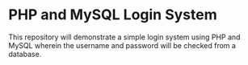 # PHP and MySQL Login System

This repository will demonstrate a simple login system using PHP and MySQL wherein the username and password will be checked from a database.
